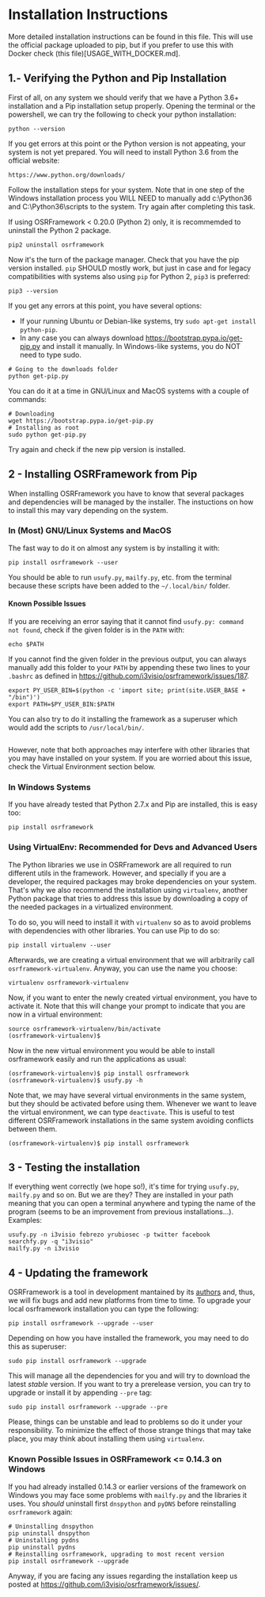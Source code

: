 Installation Instructions
=========================

More detailed installation instructions can be found in this file. This will use the official package uploaded to pip, but if you prefer to use this with Docker check (this file)[USAGE_WITH_DOCKER.md].

1.- Verifying the Python and Pip Installation
---------------------------------------------

First of all, on any system we should verify that we have a Python 3.6+ installation and a Pip installation setup properly. Opening the terminal or the powershell, we can try the following to check your python installation:
```
python --version
```

If you get errors at this point or the Python version is not appeating, your system is not yet prepared. You will need to install Python 3.6 from the official website:

```
https://www.python.org/downloads/
```

Follow the installation steps for your system. Note that in one step of the Windows installation process you WILL NEED to manually add c:\Python36 and C:\Python36\scripts to the system. Try again after completing this task.

If using OSRFramework < 0.20.0 (Python 2) only, it is recommemded to uninstall the Python 2 package.

```
pip2 uninstall osrframework
```

Now it's the turn of the package manager. Check that you have the pip version installed. `pip` SHOULD mostly work, but just in case and for legacy compatibilities with systems also using `pip` for Python 2, `pip3` is preferred:

```
pip3 --version
```

If you get any errors at this point, you have several options:
* If your running Ubuntu or Debian-like systems, try `sudo apt-get install python-pip`.
* In any case you can always download <https://bootstrap.pypa.io/get-pip.py> and install it manually. In Windows-like systems, you do NOT need to type sudo.
```
# Going to the downloads folder
python get-pip.py
```
You can do it at a time in GNU/Linux and MacOS systems with a couple of commands:
```
# Downloading
wget https://bootstrap.pypa.io/get-pip.py
# Installing as root
sudo python get-pip.py
```
Try again and check if the new pip version is installed.


2 - Installing OSRFramework from Pip
------------------------------------
When installing OSRFramework you have to know that several packages and dependencies will be managed by the installer. The instuctions on how to install this may vary depending on the system.

### In (Most) GNU/Linux Systems and MacOS

The fast way to do it on almost any system is by installing it with:
```
pip install osrframework --user
```

You should be able to run `usufy.py`, `mailfy.py`, etc. from the terminal because these scripts have been added to the `~/.local/bin/` folder.

#### Known Possible Issues

If you are receiving an error saying that it cannot find `usufy.py: command not found`, check if the given folder is in the `PATH` with:
```
echo $PATH
```
If you cannot find the given folder in the previous output, you can always manually add this folder to your `PATH` by appending these two lines to your `.bashrc` as defined in <https://github.com/i3visio/osrframework/issues/187>.
```
export PY_USER_BIN=$(python -c 'import site; print(site.USER_BASE + "/bin")')
export PATH=$PY_USER_BIN:$PATH
```

You can also try to do it installing the framework as a superuser which would add the scripts to `/usr/local/bin/`.

```
```
However, note that both approaches may interfere with other libraries that you may have installed on your system. If you are worried about this issue, check the Virtual Environment section below.

### In Windows Systems

If you have already tested that Python 2.7.x and Pip are installed, this is easy too:
```
pip install osrframework
```

### Using VirtualEnv: Recommended for Devs and Advanced Users

The Python libraries we use in OSRFramework are all required to run different utils in the framework. However, and specially if you are a developer, the required packages may broke dependencies on your system. That's why we also recommend the installation using `virtualenv`, another Python package that tries to address this issue by downloading a copy of the needed packages in a virtualized environment.

To do so, you will need to install it with `virtualenv` so as to avoid problems with dependencies with other libraries. You can use Pip to do so:
```
pip install virtualenv --user
```
Afterwards, we are creating a virtual environment that we will arbitrarily call `osrframework-virtualenv`. Anyway, you can use the name you choose:
```
virtualenv osrframework-virtualenv
```
Now, if you want to enter the newly created virtual environment, you have to activate it. Note that this will change your prompt to indicate that you are now in a virtual environment:
```
source osrframework-virtualenv/bin/activate
(osrframework-virtualenv)$
```
Now in the new virtual environment you would be able to install osrframework easily and run the applications as usual:
```
(osrframework-virtualenv)$ pip install osrframework
(osrframework-virtualenv)$ usufy.py -h
```
Note that, we may have several virtual environments in the same system, but they should be activated before using them. Whenever we want to leave the virtual environment, we can type `deactivate`. This is useful to test different OSRFramework installations in the same system avoiding conflicts between them.
```
(osrframework-virtualenv)$ pip install osrframework
```

3 - Testing the installation
-------------------------

If everything went correctly (we hope so!), it's time for trying `usufy.py`, `mailfy.py` and so on. But we are they? They are installed in your path meaning that you can open a terminal anywhere and typing the name of the program (seems to be an improvement from previous installations...). Examples:
```
usufy.py -n i3visio febrezo yrubiosec -p twitter facebook
searchfy.py -q "i3visio"
mailfy.py -n i3visio
```

4 - Updating the framework
--------------------------

OSRFramework is a tool in development mantained by its [authors](AUTHORS.md) and, thus, we will fix bugs and add new platforms from time to time. To upgrade your local osrframework installation you can type the following:
```
pip install osrframework --upgrade --user
```
Depending on how you have installed the framework, you may need to do this as superuser:
```
sudo pip install osrframework --upgrade
```
This will manage all the dependencies for you and will try to download the latest *stable* version. If you want to try a prerelease version, you can  try to upgrade or install it by appending `--pre` tag:
```
sudo pip install osrframework --upgrade --pre
```
Please, things can be unstable and lead to problems so do it under your responsibility. To minimize the effect of those strange things that may take place, you may think about installing them using `virtualenv`.

### Known Possible Issues in OSRFramework <= 0.14.3 on Windows
If you had already installed 0.14.3 or earlier versions of the framework on Windows you may face some problems with `mailfy.py` and the libraries it uses. You *should* uninstall first `dnspython` and `pyDNS` before reinstalling `osrframework` again:
```
# Uninstalling dnspython
pip uninstall dnspython
# Uninstalling pydns
pip uninstall pydns
# Reinstalling osrframework, upgrading to most recent version
pip install osrframework --upgrade
```
Anyway, if you are facing any issues regarding the installation keep us posted at <https://github.com/i3visio/osrframework/issues/>.

